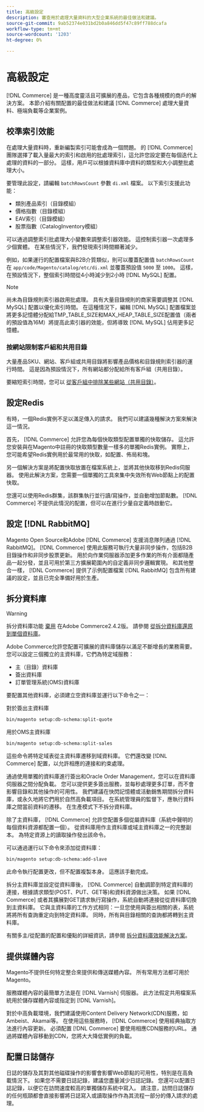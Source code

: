 ```yaml
---
title: 高級設定
description: 審查用於處理大量資料的大型企業系統的最佳做法和建議。
source-git-commit: 9ab52374e031bd2b0a846dd5f47c89ff788dcafa
workflow-type: tm+mt
source-wordcount: '1203'
ht-degree: 0%

---
```



# 高級設定

[!DNL Commerce] 是一種高度靈活且可擴展的產品，它包含各種規模的商戶的解決方案。 本節介紹有關配置的最佳做法和建議 [!DNL Commerce] 處理大量資料、極端負載等企業案例。

## 校準索引效能

在處理大量資料時，重新編製索引可能會成為一個問題。 的 [!DNL Commerce] 團隊選擇了載入量最大的索引和啟用的批處理索引，這允許您設定要在每個迭代上處理的資料的一部分。 這樣，用戶可以根據資料庫中資料的類型和大小調整批處理大小。

要管理此設定，請編輯 `batchRowsCount` 參數 `di.xml` 檔案。 以下索引支援此功能：

* 類別產品索引（目錄模組）
* 價格指數（目錄模組）
* EAV索引（目錄模組）
* 股票指數（CatalogInventory模組）

可以通過調整索引批處理大小變數來調整索引器效能。 這控制索引器一次處理多少個實體。 在某些情況下，我們發現索引時間顯著減少。

例如，如果運行的配置檔案與B2B介質類似，則可以覆蓋配置值 `batchRowsCount` 在 `app/code/Magento/catalog/etc/di.xml` 並覆蓋預設值 `5000` 至 `1000`。 這樣，在預設情況下，整個索引時間從4小時減少到2小時 [!DNL MySQL] 配置。

>[!NOTE]
>
>尚未為目錄規則索引器啟用批處理。 具有大量目錄規則的商家需要調整其 [!DNL MySQL] 配置以優化索引時間。 在這種情況下，編輯 [!DNL MySQL] 配置檔案並將更多記憶體分配給TMP_TABLE_SIZE和MAX_HEAP_TABLE_SIZE配置值（兩者的預設值為16M）將提高此索引器的效能，但將導致 [!DNL MySQL] 佔用更多記憶體。

### 按網站限制客戶組和共用目錄

大量產品SKU、網站、客戶組或共用目錄將影響產品價格和目錄規則索引器的運行時間。 這是因為預設情況下，所有網站都分配給所有客戶組（共用目錄）。

要縮短索引時間，您可以 [從客戶組中排除某些網站（共用目錄）](https://devdocs.magento.com/guides/v2.4/extension-dev-guide/indexer-optimization.html#customer-group-limitations-by-websites)。

## 設定Redis

有時，一個Redis實例不足以滿足傳入的請求。 我們可以建議幾種解決方案來解決這一情況。

首先， [!DNL Commerce] 允許您為每個快取類型配置單獨的快取儲存。 這允許您安裝與在Magento中註冊的快取類型數量一樣多的單獨Redis實例。 實際上，您可能希望Redis實例用於最常用的快取，如配置、佈局和塊。

另一個解決方案是將配置快取放置在檔案系統上，並將其他快取移到Redis伺服器。 使用此解決方案，您需要一個單獨的工具來集中失效所有Web節點上的配置快取。

您還可以使用Redis群集，該群集執行並行讀/寫操作，並自動增加節點數。 [!DNL Commerce] 不提供此情況的配置，但可以在進行少量自定義時啟動它。

## 設定 [!DNL RabbitMQ]

Magento Open Source和Adobe [!DNL Commerce] 支援消息隊列通過 [!DNL RabbitMQ]。 [!DNL Commerce] 使用此服務可執行大量非同步操作，包括B2B目錄操作和非同步股票更新。 用於向作業伺服器添加更多作業的所有介面都隨產品一起分發，並且可用於第三方擴展範圍內的自定義非同步邏輯實現。 和其他整合一樣， [!DNL Commerce] 提供了示例配置檔案 [!DNL RabbitMQ] 包含所有建議的設定，並且已完全準備好用於生產。

## 拆分資料庫

>[!WARNING]
>
>拆分資料庫功能 [棄用](https://community.magento.com/t5/Magento-DevBlog/Deprecation-of-Split-Database-in-Magento-Commerce/ba-p/465187) 在Adobe Commerce2.4.2版。 請參閱 [從拆分資料庫還原到單個資料庫](https://devdocs.magento.com/guides/v2.4/config-guide/revert-split-database.html)。

Adobe Commerce允許您配置可擴展的資料庫儲存以滿足不斷增長的業務需要。 您可以設定三個獨立的主資料庫，它們為特定域服務：

* 主（目錄）資料庫
* 簽出資料庫
* 訂單管理系統(OMS)資料庫

要配置其他資料庫，必須建立空資料庫並運行以下命令之一：

對於簽出主資料庫

```bash
bin/magento setup:db-schema:split-quote
```

用於OMS主資料庫

```bash
bin/magento setup:db-schema:split-sales
```

這些命令將特定域表從主資料庫遷移到域資料庫。 它們還改變 [!DNL Commerce] 配置，以允許相應的連接和約束處理。

通過使用單獨的資料庫進行簽出和Oracle Order Management，您可以在資料庫伺服器之間分配負載。 您可以提供更多簽出服務，並每秒處理更多訂單，而不會影響目錄和其他操作的可用性。 我們建議在快閃記憶體或活動銷售期間拆分資料庫，或永久地將它們用於自然高負載項目。 在系統管理員的監督下，應執行資料庫之間當前資料的遷移。  在生產模式下不拆分資料庫。

除了主資料庫， [!DNL Commerce] 允許您配置多個從屬資料庫（系統中聲明的每個資料資源都配置一個）。 從資料庫用作主資料庫或域主資料庫之一的完整副本。 為特定資源上的讀取操作發出該命令。

可以通過運行以下命令來添加從資料庫：

```bash
bin/magento setup:db-schema:add-slave
```

此命令執行配置更改，但不配置複製本身。 這應該手動完成。

拆分主資料庫並設定從資料庫後， [!DNL Commerce] 自動調節到特定資料庫的連接，根據請求類型(POST、PUT、GET等)和資料資源做出決策。 如果 [!DNL Commerce] 或者其擴展對GET請求執行寫操作，系統自動將連接從從資料庫切換到主資料庫。 它與主資料庫的工作方式相同：一旦您使用與簽出相關的表，系統將將所有查詢重定向到特定資料庫。 同時，所有與目錄相關的查詢都將轉到主資料庫。

有關多主/從配置的配置和優點的詳細資訊，請參閱
[拆分資料庫效能解決方案](https://devdocs.magento.com/guides/v2.4/config-guide/multi-master/multi-master.html)。

## 提供媒體內容

Magento不提供任何特定整合來提供和傳送媒體內容。 所有常用方法都可用於Magento。

服務媒體內容的最簡單方法是在 [!DNL Varnish] 伺服器。 此方法假定共用檔案系統用於儲存媒體內容或指定到 [!DNL Varnish]。

對於中高負載環境，我們建議使用Content Delivery Network(CDN)服務，如Ambeist、Akamai等。 在使用這些服務時， [!DNL Commerce] 使用經典抽取方法進行內容更新。 必須配置 [!DNL Commerce] 要使用相應CDN服務的URL。 通過將媒體內容移動到CDN，您將大大降低實例的負載。

## 配置日誌儲存

日誌的儲存及其對其他磁碟操作的影響會影響Web節點的可用性，特別是在高負載情況下。 如果您不需要日誌記錄，建議您盡量減少日誌記錄。 您還可以配置日誌記錄，以便它在訪問速度較高的單獨儲存系統中寫入。 請注意，訪問日誌儲存的任何瓶頸都會直接影響將日誌寫入或讀取操作作為其流程一部分的傳入請求的處理。
